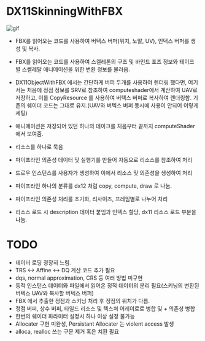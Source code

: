 # DX11SkinningWithFBX

![gif](https://media.giphy.com/media/LLz2zsyX47XXLf7cEf/giphy.gif)

- FBX를 읽어오는 코드를 사용하여 버텍스 버퍼(위치, 노말, UV), 인덱스 버퍼를 생성 및 복사. 
- FBX를 읽어오는 코드를 사용하여 스켈레톤의 구조 및 바인드 포즈 정보와 테이크 별 스켈레탈 애니메이션을 위한 변환 정보를 불러옴.
- DX11ObjectWithFBX 에서는 간단하게 버퍼 두개를 사용하여 렌더링 했다면, 여기서는 처음에 정점 정보를 SRV로 참조하여 computeshader에서 계산하여 UAV로 저장하고, 이를 CopyResource 를 사용하여 버텍스 버퍼로 복사하여 렌더링함. 기존의 쉐이더 코드는 그대로 유지.(UAV와 버텍스 버퍼 동시에 사용이 안되어 이렇게 세팅)
- 애니메이션은 저장되어 있던 하나의 테이크를 처음부터 끝까지 computeShader에서 보여줌.

- 리소스를 하나로 묵음
- 파이프라인 의존성 데이터 및 실행기를 만들어 자동으로 리소스를 참조하여 처리
- 드로우 인스턴스를 사용자가 생성하여 이에서 리소스 및 의존성을 생성하여 처리 
- 파이프라인 하나의 분류를 dx12 처럼 copy, compute, draw 로 나눔. 
- 파이프라인 의존성 처리를 초기화, 리사이즈, 프레임별로 나누어 처리
- 리소스 로드 시 description 데이터 붙임과 인덱스 할당,  dx11 리소스 로드 부분을 나눔.

# TODO

- 데이터 로딩 굉장히 느림.
- TRS <-> Affine <-> DQ 계산 코드 추가 필요
- dqs, normal approximation, CRS 등 여러 방법 미구현
- 동적 인스턴스 데이터와 파일에서 읽어온 정적 데이터의 분리 필요(스키닝의 변환된 버텍스 UAV와 복사할 버텍스 버퍼)
- FBX 에서 추출한 정점과 스키닝 처리 후 정점의 위치가 다름.
- 정점 버퍼, 상수 버퍼, 타일드 리소스 및 텍스쳐 어레이로로 병합 및 + 의존성 병합
- 한번의 쉐이더 파라미터 설정시 하나 이상 설정 불가능
- Allocater 구현 미완성, Persistant Allocater 는 violent access 발생
- alloca, realloc 쓰는 구문 제거 혹은 치환 필요
